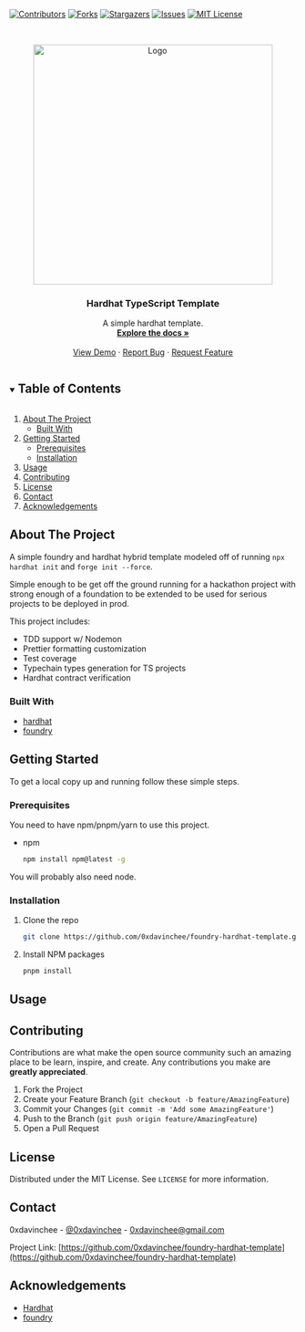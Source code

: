 <!-- PROJECT SHIELDS -->
<!--
*** I'm using markdown "reference style" links for readability.
*** Reference links are enclosed in brackets [ ] instead of parentheses ( ).
*** See the bottom of this document for the declaration of the reference variables
*** for contributors-url, forks-url, etc. This is an optional, concise syntax you may use.
*** https://www.markdownguide.org/basic-syntax/#reference-style-links
-->

[![Contributors][contributors-shield]][contributors-url]
[![Forks][forks-shield]][forks-url]
[![Stargazers][stars-shield]][stars-url]
[![Issues][issues-shield]][issues-url]
[![MIT License][license-shield]][license-url]

<!-- PROJECT LOGO -->
<br />
<p align="center">
  <a href="https://github.com/0xdavinchee/foundry-hardhat-template">
    <img src="images/logo.png" alt="Logo" width="420.69">
  </a>

  <h3 align="center">Hardhat TypeScript Template</h3>

  <p align="center">
    A simple hardhat template.
    <br />
    <a href="https://github.com/0xdavinchee/foundry-hardhat-template"><strong>Explore the docs »</strong></a>
    <br />
    <br />
    <a href="https://github.com/0xdavinchee/foundry-hardhat-template">View Demo</a>
    ·
    <a href="https://github.com/0xdavinchee/foundry-hardhat-template/issues">Report Bug</a>
    ·
    <a href="https://github.com/0xdavinchee/foundry-hardhat-template/issues">Request Feature</a>
  </p>
</p>

<!-- TABLE OF CONTENTS -->
<details open="open">
  <summary><h2 style="display: inline-block">Table of Contents</h2></summary>
  <ol>
    <li>
      <a href="#about-the-project">About The Project</a>
      <ul>
        <li><a href="#built-with">Built With</a></li>
      </ul>
    </li>
    <li>
      <a href="#getting-started">Getting Started</a>
      <ul>
        <li><a href="#prerequisites">Prerequisites</a></li>
        <li><a href="#installation">Installation</a></li>
      </ul>
    </li>
    <li><a href="#usage">Usage</a></li>
    <li><a href="#contributing">Contributing</a></li>
    <li><a href="#license">License</a></li>
    <li><a href="#contact">Contact</a></li>
    <li><a href="#acknowledgements">Acknowledgements</a></li>
  </ol>
</details>

<!-- ABOUT THE PROJECT -->

## About The Project

<!-- [![Product Name Screen Shot][product-screenshot]](https://example.com) -->

A simple foundry and hardhat hybrid template modeled off of running `npx hardhat init` and `forge init --force`.

Simple enough to be get off the ground running for a hackathon project with strong enough of a foundation to be extended to be used for serious projects to be deployed in prod.

This project includes:

-   TDD support w/ Nodemon
-   Prettier formatting customization
-   Test coverage
-   Typechain types generation for TS projects
-   Hardhat contract verification

### Built With

-   [hardhat](https://hardhat.org)
-   [foundry](https://github.com/foundry-rs/foundry)

<!-- GETTING STARTED -->

## Getting Started

To get a local copy up and running follow these simple steps.

### Prerequisites

You need to have npm/pnpm/yarn to use this project.

-   npm
    ```sh
    npm install npm@latest -g
    ```

You will probably also need node.

### Installation

1. Clone the repo
    ```sh
    git clone https://github.com/0xdavinchee/foundry-hardhat-template.git
    ```
2. Install NPM packages
    ```sh
    pnpm install
    ```

<!-- USAGE EXAMPLES -->

## Usage

<!-- CONTRIBUTING -->

## Contributing

Contributions are what make the open source community such an amazing place to be learn, inspire, and create. Any contributions you make are **greatly appreciated**.

1. Fork the Project
2. Create your Feature Branch (`git checkout -b feature/AmazingFeature`)
3. Commit your Changes (`git commit -m 'Add some AmazingFeature'`)
4. Push to the Branch (`git push origin feature/AmazingFeature`)
5. Open a Pull Request

<!-- LICENSE -->

## License

Distributed under the MIT License. See `LICENSE` for more information.

<!-- CONTACT -->

## Contact

0xdavinchee - [@0xdavinchee](https://twitter.com/0xdavinchee) - 0xdavinchee@gmail.com

Project Link: [https://github.com/0xdavinchee/foundry-hardhat-template](https://github.com/0xdavinchee/foundry-hardhat-template)

<!-- ACKNOWLEDGEMENTS -->

## Acknowledgements

-   [Hardhat](https://hardhat.org)
-   [foundry](https://github.com/foundry-rs/foundry)

<!-- MARKDOWN LINKS & IMAGES -->
<!-- https://www.markdownguide.org/basic-syntax/#reference-style-links -->

[contributors-shield]: https://img.shields.io/github/contributors/0xdavinchee/foundry-hardhat-template.svg?style=for-the-badge
[contributors-url]: https://github.com/0xdavinchee/foundry-hardhat-template/graphs/contributors
[forks-shield]: https://img.shields.io/github/forks/0xdavinchee/foundry-hardhat-template.svg?style=for-the-badge
[forks-url]: https://github.com/0xdavinchee/foundry-hardhat-template/network/members
[stars-shield]: https://img.shields.io/github/stars/0xdavinchee/foundry-hardhat-template.svg?style=for-the-badge
[stars-url]: https://github.com/0xdavinchee/foundry-hardhat-template/stargazers
[issues-shield]: https://img.shields.io/github/issues/0xdavinchee/foundry-hardhat-template.svg?style=for-the-badge
[issues-url]: https://github.com/0xdavinchee/foundry-hardhat-template/issues
[license-shield]: https://img.shields.io/github/license/0xdavinchee/foundry-hardhat-template.svg?style=for-the-badge
[license-url]: https://github.com/0xdavinchee/foundry-hardhat-template/blob/master/LICENSE.txt
[linkedin-shield]: https://img.shields.io/badge/-LinkedIn-black.svg?style=for-the-badge&logo=linkedin&colorB=555
